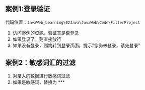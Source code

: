 ## 案例1:登录验证

代码位置：`JavaWeb_Learning\02Java\JavaWeb\Code\FilterProject`

1. 访问案例的资源。验证其是否登录
2. 如果登录了，则直接放行
3. 如果没有登录，则跳转到登录页面，提示"您尚未登录，请先登录"





## 案例2：敏感词汇的过滤

1.  对录入的数据进行敏感词过滤
2.  如果是敏感词，替换为 ***